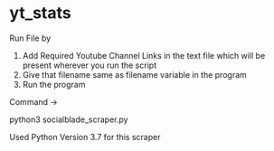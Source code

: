 # yt_stats

Run File by 


1. Add Required Youtube Channel Links in the text file which will be present wherever you run the script
2. Give that filename same as filename variable in the program
3. Run the program 

Command -> 

python3 socialblade_scraper.py


Used Python Version 3.7 for this scraper
